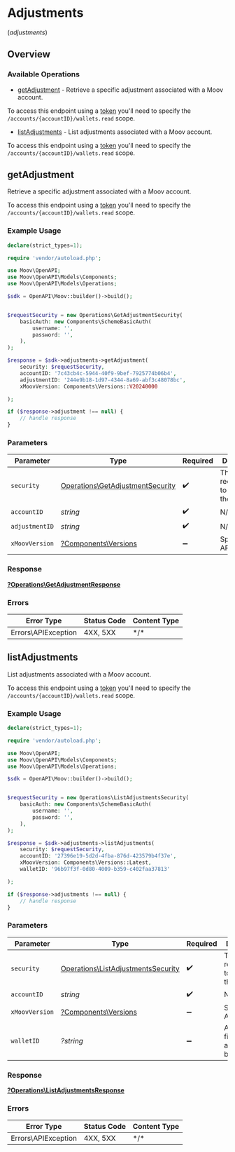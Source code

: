 # Adjustments
(*adjustments*)

## Overview

### Available Operations

* [getAdjustment](#getadjustment) - Retrieve a specific adjustment associated with a Moov account.

To access this endpoint using a [token](https://docs.moov.io/api/authentication/access-tokens/) you'll need 
to specify the `/accounts/{accountID}/wallets.read` scope.
* [listAdjustments](#listadjustments) - List adjustments associated with a Moov account.

To access this endpoint using a [token](https://docs.moov.io/api/authentication/access-tokens/) you'll need 
to specify the `/accounts/{accountID}/wallets.read` scope.

## getAdjustment

Retrieve a specific adjustment associated with a Moov account.

To access this endpoint using a [token](https://docs.moov.io/api/authentication/access-tokens/) you'll need 
to specify the `/accounts/{accountID}/wallets.read` scope.

### Example Usage

```php
declare(strict_types=1);

require 'vendor/autoload.php';

use Moov\OpenAPI;
use Moov\OpenAPI\Models\Components;
use Moov\OpenAPI\Models\Operations;

$sdk = OpenAPI\Moov::builder()->build();


$requestSecurity = new Operations\GetAdjustmentSecurity(
    basicAuth: new Components\SchemeBasicAuth(
        username: '',
        password: '',
    ),
);

$response = $sdk->adjustments->getAdjustment(
    security: $requestSecurity,
    accountID: '7c43cb4c-5944-40f9-9bef-7925774b06b4',
    adjustmentID: '244e9b18-1d97-4344-8a69-abf3c48078bc',
    xMoovVersion: Components\Versions::V20240000

);

if ($response->adjustment !== null) {
    // handle response
}
```

### Parameters

| Parameter                                                                            | Type                                                                                 | Required                                                                             | Description                                                                          |
| ------------------------------------------------------------------------------------ | ------------------------------------------------------------------------------------ | ------------------------------------------------------------------------------------ | ------------------------------------------------------------------------------------ |
| `security`                                                                           | [Operations\GetAdjustmentSecurity](../../Models/Operations/GetAdjustmentSecurity.md) | :heavy_check_mark:                                                                   | The security requirements to use for the request.                                    |
| `accountID`                                                                          | *string*                                                                             | :heavy_check_mark:                                                                   | N/A                                                                                  |
| `adjustmentID`                                                                       | *string*                                                                             | :heavy_check_mark:                                                                   | N/A                                                                                  |
| `xMoovVersion`                                                                       | [?Components\Versions](../../Models/Components/Versions.md)                          | :heavy_minus_sign:                                                                   | Specify an API version.                                                              |

### Response

**[?Operations\GetAdjustmentResponse](../../Models/Operations/GetAdjustmentResponse.md)**

### Errors

| Error Type          | Status Code         | Content Type        |
| ------------------- | ------------------- | ------------------- |
| Errors\APIException | 4XX, 5XX            | \*/\*               |

## listAdjustments

List adjustments associated with a Moov account.

To access this endpoint using a [token](https://docs.moov.io/api/authentication/access-tokens/) you'll need 
to specify the `/accounts/{accountID}/wallets.read` scope.

### Example Usage

```php
declare(strict_types=1);

require 'vendor/autoload.php';

use Moov\OpenAPI;
use Moov\OpenAPI\Models\Components;
use Moov\OpenAPI\Models\Operations;

$sdk = OpenAPI\Moov::builder()->build();


$requestSecurity = new Operations\ListAdjustmentsSecurity(
    basicAuth: new Components\SchemeBasicAuth(
        username: '',
        password: '',
    ),
);

$response = $sdk->adjustments->listAdjustments(
    security: $requestSecurity,
    accountID: '27396e19-5d2d-4fba-876d-423579b4f37e',
    xMoovVersion: Components\Versions::Latest,
    walletID: '96b97f3f-0d80-4009-b359-c402faa37813'

);

if ($response->adjustments !== null) {
    // handle response
}
```

### Parameters

| Parameter                                                                                | Type                                                                                     | Required                                                                                 | Description                                                                              |
| ---------------------------------------------------------------------------------------- | ---------------------------------------------------------------------------------------- | ---------------------------------------------------------------------------------------- | ---------------------------------------------------------------------------------------- |
| `security`                                                                               | [Operations\ListAdjustmentsSecurity](../../Models/Operations/ListAdjustmentsSecurity.md) | :heavy_check_mark:                                                                       | The security requirements to use for the request.                                        |
| `accountID`                                                                              | *string*                                                                                 | :heavy_check_mark:                                                                       | N/A                                                                                      |
| `xMoovVersion`                                                                           | [?Components\Versions](../../Models/Components/Versions.md)                              | :heavy_minus_sign:                                                                       | Specify an API version.                                                                  |
| `walletID`                                                                               | *?string*                                                                                | :heavy_minus_sign:                                                                       | A wallet ID to filter adjustments by.                                                    |

### Response

**[?Operations\ListAdjustmentsResponse](../../Models/Operations/ListAdjustmentsResponse.md)**

### Errors

| Error Type          | Status Code         | Content Type        |
| ------------------- | ------------------- | ------------------- |
| Errors\APIException | 4XX, 5XX            | \*/\*               |